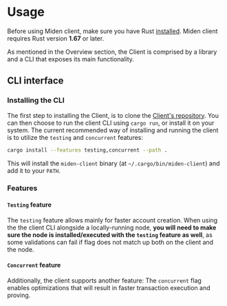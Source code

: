 # Usage

Before using Miden client, make sure you have Rust [installed](https://www.rust-lang.org/tools/install). Miden client requires Rust version **1.67** or later.

As mentioned in the Overview section, the Client is comprised by a library and a CLI that exposes its main functionality.

## CLI interface

### Installing the CLI

The first step to installing the Client, is to clone the [Client's repository](https://github.com/0xPolygonMiden/miden-client/).
You can then choose to run the client CLI using `cargo run`, or install it on your system. The current recommended way of installing and running the client is to utilize the `testing` and `concurrent` features:

```sh
cargo install --features testing,concurrent --path .
```

This will install the `miden-client` binary (at `~/.cargo/bin/miden-client`) and add it to your `PATH`. 

### Features

#### `Testing` feature

The `testing` feature allows mainly for faster account creation. When using the the client CLI alongside a locally-running node, **you will need to make sure the node is installed/executed with the `testing` feature as well**, as some validations can fail if flag does not match up both on the client and the node.

#### `Concurrent` feature

Additionally, the client supports another feature: The `concurrent` flag enables optimizations that will result in faster transaction execution and proving.
